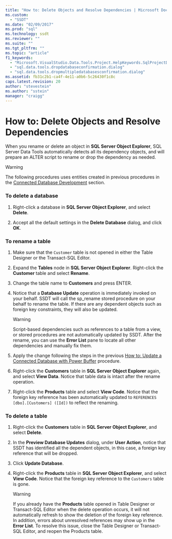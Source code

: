 ```yaml
---
title: "How to: Delete Objects and Resolve Dependencies | Microsoft Docs"
ms.custom: 
  - "SSDT"
ms.date: "02/09/2017"
ms.prod: "sql"
ms.technology: ssdt
ms.reviewer: ""
ms.suite: ""
ms.tgt_pltfrm: ""
ms.topic: "article"
f1_keywords: 
  - "Microsoft.VisualStudio.Data.Tools.Project.HelpKeywords.SqlProjectDropDatabaseConfirmationDialog"
  - "sql.data.tools.dropdatabaseconfirmation.dialog"
  - "sql.data.tools.dropmultipledatabasesconfirmation.dialog"
ms.assetid: fb31c2b1-ca4f-4e11-a0b6-5c26430f1c8c
caps.latest.revision: 20
author: "stevestein"
ms.author: "sstein"
manager: "craigg"
---
```

# How to: Delete Objects and Resolve Dependencies
When you rename or delete an object in **SQL Server Object Explorer**, SQL Server Data Tools automatically detects all its dependency objects, and will prepare an ALTER script to rename or drop the dependency as needed.  
  
> [!WARNING]  
> The following procedures uses entities created in previous procedures in the [Connected Database Development](../ssdt/connected-database-development.md) section.  
  
### To delete a database  
  
1.  Right-click a database in **SQL Server Object Explorer**, and select **Delete**.  
  
2.  Accept all the default settings in the **Delete Database** dialog, and click **OK**.  
  
### To rename a table  
  
1.  Make sure that the `Customer` table is not opened in either the Table Designer or the Transact\-SQL Editor.  
  
2.  Expand the **Tables** node in **SQL Server Object Explorer**. Right-click the **Customer** table and select **Rename**.  
  
3.  Change the table name to **Customers** and press ENTER.  
  
4.  Notice that a **Database Update** operation is immediately invoked on your behalf. SSDT will call the sp_rename stored procedure on your behalf to rename the table. If there are any dependent objects such as foreign key constraints, they will also be updated.  
  
    > [!WARNING]  
    > Script-based dependencies such as references to a table from a view, or stored procedures are not automatically updated by SSDT. After the rename, you can use the **Error List** pane to locate all other dependencies and manually fix them.  
  
5.  Apply the change following the steps in the previous [How to: Update a Connected Database with Power Buffer](../ssdt/how-to-update-a-connected-database-with-power-buffer.md) procedure.  
  
6.  Right-click the **Customers** table in **SQL Server Object Explorer** again, and select **View Data**. Notice that table data is intact after the rename operation.  
  
7.  Right-click the **Products** table and select **View Code**. Notice that the foreign key reference has been automatically updated to `REFERENCES [dbo].[Customers] ([Id])` to reflect the renaming.  
  
### To delete a table  
  
1.  Right-click the **Customers** table in **SQL Server Object Explorer**, and select **Delete**.  
  
2.  In the **Preview Database Updates** dialog, under **User Action**, notice that SSDT has identified all the dependent objects, in this case, a foreign key reference that will be dropped.  
  
3.  Click **Update Database**.  
  
4.  Right-click the **Products** table in **SQL Server Object Explorer**, and select **View Code**. Notice that the foreign key reference to the `Customers` table is gone.  
  
    > [!WARNING]  
    > If you already have the **Products** table opened in Table Designer or Transact\-SQL Editor when the delete operation occurs, it will not automatically refresh to show the deletion of the foreign key reference. In addition, errors about unresolved references may show up in the **Error List**. To resolve this issue, close the Table Designer or Transact\-SQL Editor, and reopen the Products table.  
  
